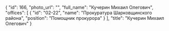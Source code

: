 {
    "id": 166,
    "photo_url": "",
    "full_name": "Кучерин Михаил Олегович",
    "offices": [
        {
            "id": "02-22",
            "name": "Прокуратура Шарковщинского района",
            "position": "Помощник прокурора"
        }
    ],
    "title": "Кучерин Михаил Олегович"
}